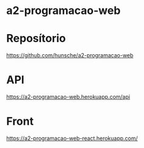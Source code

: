 # a2-programacao-web

# Reposítorio
https://github.com/hunsche/a2-programacao-web

# API
https://a2-programacao-web.herokuapp.com/api

# Front
https://a2-programacao-web-react.herokuapp.com/
